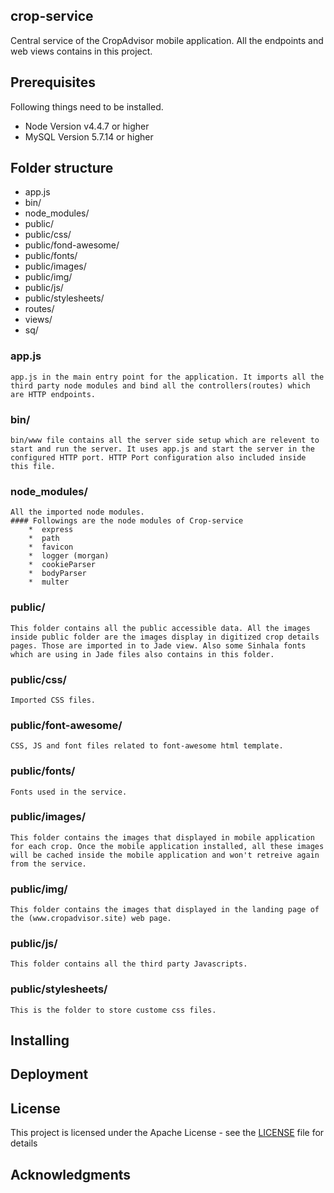## crop-service
Central service of the CropAdvisor mobile application. All the endpoints and web views contains in this project.

## Prerequisites

Following things need to be installed.
 * Node Version v4.4.7 or higher
 * MySQL Version 5.7.14 or higher

## Folder structure
* app.js
* bin/
* node_modules/
* public/
* public/css/
* public/fond-awesome/
* public/fonts/
* public/images/
* public/img/
* public/js/
* public/stylesheets/
* routes/
* views/
* sq/

### app.js

    app.js in the main entry point for the application. It imports all the third party node modules and bind all the controllers(routes) which are HTTP endpoints. 


### bin/

    bin/www file contains all the server side setup which are relevent to start and run the server. It uses app.js and start the server in the configured HTTP port. HTTP Port configuration also included inside this file.

### node_modules/

    All the imported node modules.
    #### Followings are the node modules of Crop-service
        *  express
        *  path
        *  favicon
        *  logger (morgan)
        *  cookieParser
        *  bodyParser
        *  multer


### public/

    This folder contains all the public accessible data. All the images inside public folder are the images display in digitized crop details pages. Those are imported in to Jade view. Also some Sinhala fonts which are using in Jade files also contains in this folder.
    
### public/css/

    Imported CSS files. 
    
### public/font-awesome/
    CSS, JS and font files related to font-awesome html template.
    
### public/fonts/
    Fonts used in the service.
    
### public/images/

    This folder contains the images that displayed in mobile application for each crop. Once the mobile application installed, all these images will be cached inside the mobile application and won't retreive again from the service.

### public/img/

    This folder contains the images that displayed in the landing page of the (www.cropadvisor.site) web page.
    
### public/js/

    This folder contains all the third party Javascripts.
    
### public/stylesheets/

    This is the folder to store custome css files.
    

## Installing



## Deployment


## License

This project is licensed under the Apache License - see the [LICENSE](LICENSE) file for details

## Acknowledgments


 
 
 
 
